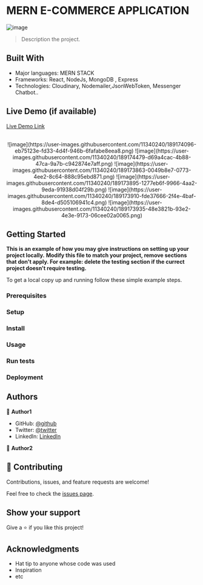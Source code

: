 

#  MERN E-COMMERCE APPLICATION
![image](https://user-images.githubusercontent.com/11340240/189173785-ab42de18-1c5c-4034-a2fe-b9e6e482d478.png)


> Description the project.


## Built With

- Major languages: MERN STACK
- Frameworks: React, NodeJs, MongoDB , Express
- Technologies: Cloudinary, Nodemailer,JsonWebToken, Messenger Chatbot..

## Live Demo (if available)

[Live Demo Link](https://ibn-sina-app.herokuapp.com/) <br>
<p align="center">
  <br>
![image](https://user-images.githubusercontent.com/11340240/189174096-eb75123e-fd33-4d4f-946b-6fafabe8eea8.png)
![image](https://user-images.githubusercontent.com/11340240/189174479-d69a4cac-4b88-47ca-9a7b-c942874e7aff.png)
![image](https://user-images.githubusercontent.com/11340240/189173863-0049b8e7-0773-4ee2-8c64-888c95ebd871.png)
![image](https://user-images.githubusercontent.com/11340240/189173895-1277eb6f-9966-4aa2-9eda-91938d04f29b.png)
![image](https://user-images.githubusercontent.com/11340240/189173910-fde37666-2f4e-4baf-8de4-d505106941c4.png)
![image](https://user-images.githubusercontent.com/11340240/189173935-48e3821b-93e2-4e3e-9173-06cee02a0065.png)
  <br>
</p>

## Getting Started

**This is an example of how you may give instructions on setting up your project locally.**
**Modify this file to match your project, remove sections that don't apply. For example: delete the testing section if the currect project doesn't require testing.**


To get a local copy up and running follow these simple example steps.

### Prerequisites

### Setup

### Install

### Usage

### Run tests

### Deployment



## Authors

👤 **Author1**


- GitHub: [@github](https://github.com/zied2112)
- Twitter: [@twitter](https://twitter.com/AmorZied1996)
- LinkedIn: [LinkedIn](https://www.linkedin.com/in/zied-ben-amor-924908149/)


👤 **Author2**


## 🤝 Contributing

Contributions, issues, and feature requests are welcome!

Feel free to check the [issues page](../../issues/).

## Show your support

Give a ⭐️ if you like this project!

## Acknowledgments

- Hat tip to anyone whose code was used
- Inspiration
- etc

